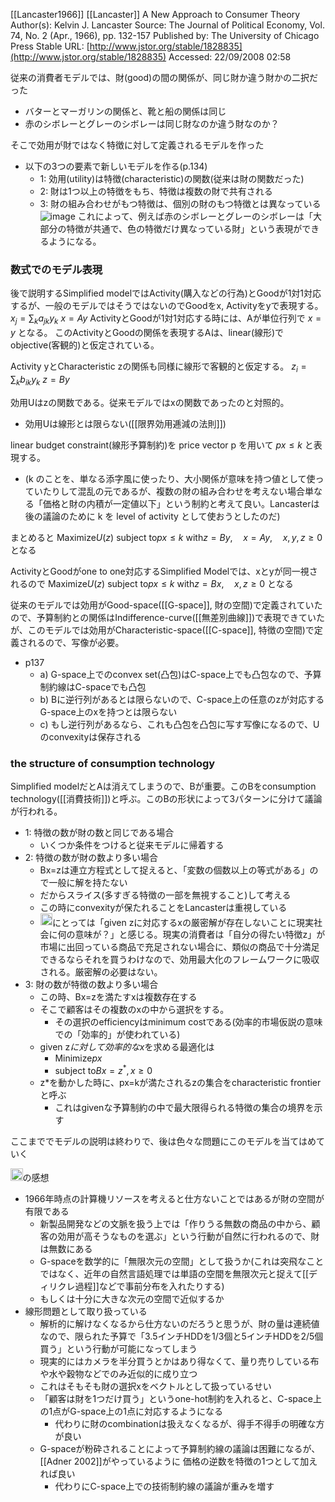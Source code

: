 
[[Lancaster1966]]
[[Lancaster]]
A New Approach to Consumer Theory
Author(s): Kelvin J. Lancaster
Source: The Journal of Political Economy, Vol. 74, No. 2 (Apr., 1966), pp. 132-157 Published by: The University of Chicago Press
Stable URL: [http://www.jstor.org/stable/1828835](http://www.jstor.org/stable/1828835)
Accessed: 22/09/2008 02:58


従来の消費者モデルでは、財(good)の間の関係が、同じ財か違う財かの二択だった
- バターとマーガリンの関係と、靴と船の関係は同じ
- 赤のシボレーとグレーのシボレーは同じ財なのか違う財なのか？

そこで効用が財ではなく特徴に対して定義されるモデルを作った

- 以下の3つの要素で新しいモデルを作る(p.134)
    - 1: 効用(utility)は特徴(characteristic)の関数(従来は財の関数だった)
    - 2: 財は1つ以上の特徴をもち、特徴は複数の財で共有される
    - 3: 財の組み合わせがもつ特徴は、個別の財のもつ特徴とは異なっている
![image](https://gyazo.com/d02de0d3d274b728849fd3502ecdf4db/thumb/1000)
これによって、例えば赤のシボレーとグレーのシボレーは「大部分の特徴が共通で、色の特徴だけ異なっている財」という表現ができるようになる。

### 数式でのモデル表現
後で説明するSimplified modelではActivity(購入などの行為)とGoodが1対1対応するが、一般のモデルではそうではないのでGoodをx, Activityをyで表現する。
$x_j = \sum_k a_{jk} y_k$
$x = Ay$
ActivityとGoodが1対1対応する時には、Aが単位行列で $x = y$ となる。
このActivityとGoodの関係を表現するAは、linear(線形)でobjective(客観的)と仮定されている。

Activity yとCharacteristic zの関係も同様に線形で客観的と仮定する。
$z_i = \sum_k b_{ik} y_k$
$z = By$

効用Uはzの関数である。従来モデルではxの関数であったのと対照的。
- 効用Uは線形とは限らない([[限界効用逓減の法則]])

linear budget constraint(線形予算制約)を price vector p を用いて $px \leq k$ と表現する。
- (k のことを、単なる添字風に使ったり、大小関係が意味を持つ値として使っていたりして混乱の元であるが、複数の財の組み合わせを考えない場合単なる「価格と財の内積が一定値以下」という制約と考えて良い。Lancasterは後の議論のために k を level of activity として使おうとしたのだ)

まとめると
$\text{Maximize} U(z)$
$\text{subject to} px \leq k$
$\text{with} z=By,\quad x=Ay,\quad x,y,z \geq 0$
となる

ActivityとGoodがone to one対応するSimplified Modelでは、xとyが同一視されるので
$\text{Maximize} U(z)$
$\text{subject to} px \leq k$
$\text{with} z=Bx,\quad x,z \geq 0$
となる

従来のモデルでは効用がGood-space([[G-space]], 財の空間)で定義されていたので、予算制約との関係はIndifference-curve([[無差別曲線]])で表現できていたが、このモデルでは効用がCharacteristic-space([[C-space]], 特徴の空間)で定義されるので、写像が必要。
- p137
    - a) G-space上でのconvex set(凸包)はC-space上でも凸包なので、予算制約線はC-spaceでも凸包
    - b) Bに逆行列があるとは限らないので、C-space上の任意のzが対応するG-space上のxを持つとは限らない
    - c) もし逆行列があるなら、これも凸包を凸包に写す写像になるので、Uのconvexityは保存される

### the structure of consumption technology
Simplified modelだとAは消えてしまうので、Bが重要。このBをconsumption technology([[消費技術]])と呼ぶ。このBの形状によって3パターンに分けて議論が行われる。
- 1: 特徴の数が財の数と同じである場合
    - いくつか条件をつけると従来モデルに帰着する
- 2: 特徴の数が財の数より多い場合
    - Bx=zは連立方程式として捉えると、「変数の個数以上の等式がある」ので一般に解を持たない
    - だからスライス(多すぎる特徴の一部を無視すること)して考える
    - この時にconvexityが保たれることをLancasterは重視している
    - <img src='https://scrapbox.io/api/pages/nishio/nishio/icon' alt='nishio.icon' height="19.5"/>にとっては「given zに対応するxの厳密解が存在しないことに現実社会に何の意味が？」と感じる。現実の消費者は「自分の得たい特徴z」が市場に出回っている商品で充足されない場合に、類似の商品で十分満足できるならそれを買うわけなので、効用最大化のフレームワークに吸収される。厳密解の必要はない。
- 3: 財の数が特徴の数より多い場合
    - この時、Bx=zを満たすxは複数存在する
    - そこで顧客はその複数のxの中から選択をする。
        - その選択のefficiencyはminimum costである(効率的市場仮説の意味での「効率的」が使われている)
    - given z*に対して効率的なx*を求める最適化は
        - $\text{Minimize} px$
        - $\text{subject to} Bx=z^*, x\geq 0$
    - z*を動かした時に、px=kが満たされるzの集合をcharacteristic frontierと呼ぶ
        - これはgivenな予算制約の中で最大限得られる特徴の集合の境界を示す

ここまででモデルの説明は終わりで、後は色々な問題にこのモデルを当てはめていく

<img src='https://scrapbox.io/api/pages/nishio/nishio/icon' alt='nishio.icon' height="19.5"/>の感想
- 1966年時点の計算機リソースを考えると仕方ないことではあるが財の空間が有限である
    - 新製品開発などの文脈を扱う上では「作りうる無数の商品の中から、顧客の効用が高そうなものを選ぶ」という行動が自然に行われるので、財は無数にある
    - G-spaceを数学的に「無限次元の空間」として扱うか(これは突飛なことではなく、近年の自然言語処理では単語の空間を無限次元と捉えて[[ディリクレ過程]]などで事前分布を入れたりする)
    - もしくは十分に大きな次元の空間で近似するか
- 線形問題として取り扱っている
    - 解析的に解けなくなるから仕方ないのだろうと思うが、財の量は連続値なので、限られた予算で「3.5インチHDDを1/3個と5インチHDDを2/5個買う」という行動が可能になってしまう
    - 現実的にはカメラを半分買うとかはあり得なくて、量り売りしている布や水や穀物などでのみ近似的に成り立つ
    - これはそもそも財の選択xをベクトルとして扱っているせい
    - 「顧客は財を1つだけ買う」というone-hot制約を入れると、C-space上の1点がG-space上の1点に対応するようになる
        - 代わりに財のcombinationは扱えなくなるが、得手不得手の明確な方が良い
    - G-spaceが粉砕されることによって予算制約線の議論は困難になるが、[[Adner 2002]]がやっているように 価格の逆数を特徴の1つとして加えれば良い
        - 代わりにC-space上での技術制約線の議論が重みを増す
